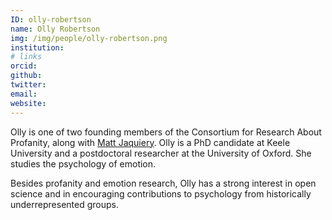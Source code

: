 ```yaml
---
ID: olly-robertson
name: Olly Robertson
img: /img/people/olly-robertson.png
institution: 
# links
orcid: 
github: 
twitter: 
email: 
website: 
---
```


Olly is one of two founding members of the Consortium for Research About Profanity, along with [Matt Jaquiery](/who-we-are/#matt-jaquiery). Olly is a PhD candidate at Keele University and a postdoctoral researcher at the University of Oxford. She studies the psychology of emotion.

Besides profanity and emotion research, Olly has a strong interest in open science and in encouraging contributions to psychology from historically underrepresented groups. 